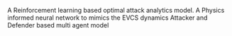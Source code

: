 A Reinforcement learning based optimal attack analytics model. 
A Physics informed neural network to mimics the EVCS dynamics 
Attacker and Defender based multi agent model 
